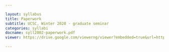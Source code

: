 ```yaml
---

layout: syllabus
title: Paperwork 
subtitle: UCSC, Winter 2020 - graduate seminar
categories: syllabi
docname: syll2002-paperwork.pdf
viewer: https://drive.google.com/viewerng/viewer?embedded=true&url=https://thesquareprofessor.github.io/assets/pdfs/syll2002-paperwork.pdf

---
```

